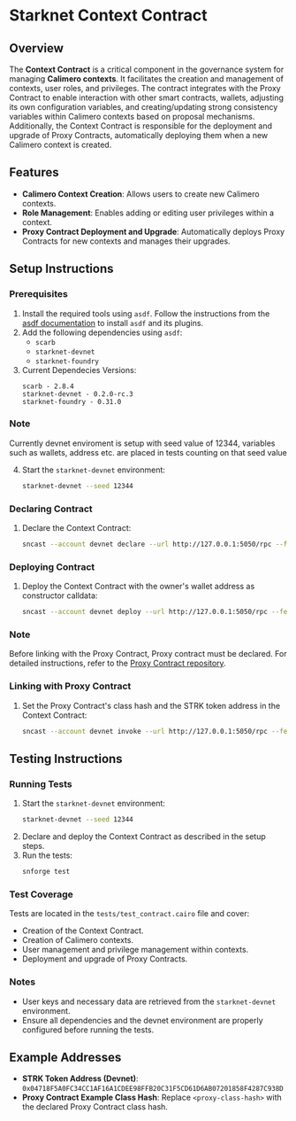 # Starknet Context Contract

## Overview
The **Context Contract** is a critical component in the governance system for managing **Calimero contexts**. It facilitates the creation and management of contexts, user roles, and privileges. The contract integrates with the Proxy Contract to enable interaction with other smart contracts, wallets, adjusting its own configuration variables, and creating/updating strong consistency variables within Calimero contexts based on proposal mechanisms. Additionally, the Context Contract is responsible for the deployment and upgrade of Proxy Contracts, automatically deploying them when a new Calimero context is created.

## Features
- **Calimero Context Creation**: Allows users to create new Calimero contexts.
- **Role Management**: Enables adding or editing user privileges within a context.
- **Proxy Contract Deployment and Upgrade**: Automatically deploys Proxy Contracts for new contexts and manages their upgrades.

## Setup Instructions

### Prerequisites
1. Install the required tools using `asdf`. Follow the instructions from the [asdf documentation](https://asdf-vm.com/) to install `asdf` and its plugins.
2. Add the following dependencies using `asdf`:
   - `scarb`
   - `starknet-devnet`
   - `starknet-foundry`
3. Current Dependecies Versions:
   ```
   scarb - 2.8.4
   starknet-devnet - 0.2.0-rc.3
   starknet-foundry - 0.31.0
   ```

### Note
Currently devnet enviroment is setup with seed value of 12344, variables such as wallets, address etc. are placed in tests counting on that seed value

4. Start the `starknet-devnet` environment:

   ```bash
   starknet-devnet --seed 12344
   ```

### Declaring Contract
1. Declare the Context Contract:
   ```bash
   sncast --account devnet declare --url http://127.0.0.1:5050/rpc --fee-token strk --contract-name ContextConfig
   ```

### Deploying Contract
1. Deploy the Context Contract with the owner's wallet address as constructor calldata:
   ```bash
   sncast --account devnet deploy --url http://127.0.0.1:5050/rpc --fee-token strk --class-hash <context-class-hash> --constructor-calldata <owner-address>
   ```

### Note
Before linking with the Proxy Contract, Proxy contract must be declared. For detailed instructions, refer to the [Proxy Contract repository](https://github.com/calimero-network/starknet-proxy-contract).

### Linking with Proxy Contract
1. Set the Proxy Contract's class hash and the STRK token address in the Context Contract:
   ```bash
   sncast --account devnet invoke --url http://127.0.0.1:5050/rpc --fee-token strk --contract-address <context-address> --function set_proxy_contract_class_hash --calldata <proxy-class-hash> <strk-token-address>
   ```

## Testing Instructions

### Running Tests
1. Start the `starknet-devnet` environment:
   ```bash
   starknet-devnet --seed 12344
   ```
2. Declare and deploy the Context Contract as described in the setup steps.
3. Run the tests:
   ```bash
   snforge test
   ```

### Test Coverage
Tests are located in the `tests/test_contract.cairo` file and cover:
- Creation of the Context Contract.
- Creation of Calimero contexts.
- User management and privilege management within contexts.
- Deployment and upgrade of Proxy Contracts.

### Notes
- User keys and necessary data are retrieved from the `starknet-devnet` environment.
- Ensure all dependencies and the devnet environment are properly configured before running the tests.

## Example Addresses
- **STRK Token Address (Devnet)**: `0x04718F5A0FC34CC1AF16A1CDEE98FFB20C31F5CD61D6AB07201858F4287C938D`
- **Proxy Contract Example Class Hash**: Replace `<proxy-class-hash>` with the declared Proxy Contract class hash.
